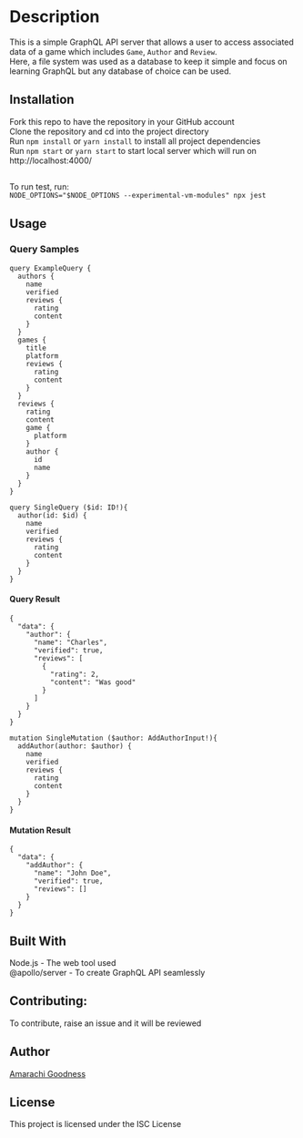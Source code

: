 # Description
This is a simple GraphQL API server that allows a user to access associated data of a game which includes `Game`, `Author` and `Review`.   
Here, a file system was used as a database to keep it simple and focus on learning GraphQL but any database of choice can be used. 

## Installation
Fork this repo to have the repository in your GitHub account  
Clone the repository and cd into the project directory  
Run `npm install` or `yarn install` to install all project dependencies    
Run `npm start` or `yarn start` to start local server which will run on http://localhost:4000/

##
To run test, run:  
`NODE_OPTIONS="$NODE_OPTIONS --experimental-vm-modules" npx jest`

## Usage

### Query Samples
```
query ExampleQuery {
  authors {
    name
    verified
    reviews {
      rating
      content
    }
  }
  games {
    title
    platform
    reviews {
      rating
      content
    }
  }
  reviews {
    rating
    content
    game {
      platform
    }
    author {
      id
      name
    }
  }
}
```

```
query SingleQuery ($id: ID!){
  author(id: $id) {
    name
    verified
    reviews {
      rating
      content
    }
  }
}
```
#### Query Result
```
{
  "data": {
    "author": {
      "name": "Charles",
      "verified": true,
      "reviews": [
        {
          "rating": 2,
          "content": "Was good"
        }
      ]
    }
  }
}
```

```
mutation SingleMutation ($author: AddAuthorInput!){
  addAuthor(author: $author) {
    name
    verified
    reviews {
      rating
      content
    }
  }
}
```
#### Mutation Result
```
{
  "data": {
    "addAuthor": {
      "name": "John Doe",
      "verified": true,
      "reviews": []
    }
  }
}
```

## Built With
Node.js - The web tool used  
@apollo/server - To create GraphQL API seamlessly 

## Contributing: 
To contribute, raise an issue and it will be reviewed

## Author
[Amarachi Goodness](https://amarachigoodness74.vercel.app)

## License
This project is licensed under the ISC License